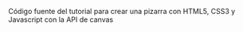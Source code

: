 Código fuente del tutorial para crear una pizarra con HTML5, CSS3 y Javascript con la API de canvas

